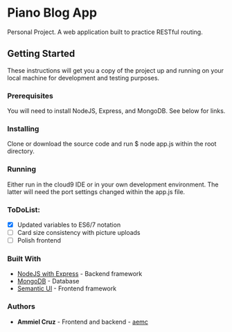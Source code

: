 # Piano Blog App
Personal Project. A web application built to practice RESTful routing.

## Getting Started
These instructions will get you a copy of the project up and running on your local machine for development and testing purposes.

### Prerequisites
You will need to install NodeJS, Express, and MongoDB. See below for links.

### Installing
Clone or download the source code and run $ node app.js within the root directory.

### Running
Either run in the cloud9 IDE or in your own development environment. The latter will need the port settings changed within the app.js file.

### ToDoList:
- [x] Updated variables to ES6/7 notation
- [ ] Card size consistency with picture uploads
- [ ] Polish frontend

### Built With
* [NodeJS with Express](https://expressjs.com/) - Backend framework
* [MongoDB](https://www.mongodb.com/) - Database
* [Semantic UI](https://semantic-ui.com/) - Frontend framework

### Authors
* **Ammiel Cruz** - Frontend and backend - [aemc](https://github.com/aemc)

